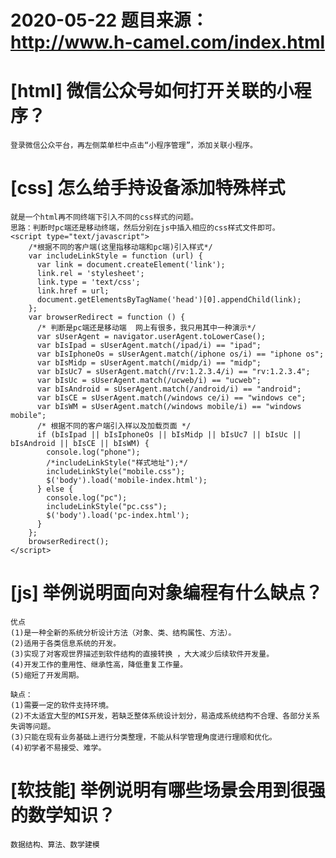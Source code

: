 # 2020-05-22 题目来源：http://www.h-camel.com/index.html

# [html] 微信公众号如何打开关联的小程序？
	
	登录微信公众平台，再左侧菜单栏中点击“小程序管理”，添加关联小程序。

# [css] 怎么给手持设备添加特殊样式
	
	就是一个html再不同终端下引入不同的css样式的问题。
	思路：判断时pc端还是移动终端，然后分别在js中插入相应的css样式文件即可。
 	<script type="text/javascript">
	    /*根据不同的客户端(这里指移动端和pc端)引入样式*/
	    var includeLinkStyle = function (url) {
	      var link = document.createElement('link');
	      link.rel = 'stylesheet';
	      link.type = 'text/css';
	      link.href = url;
	      document.getElementsByTagName('head')[0].appendChild(link);
	    };
	    var browserRedirect = function () {
	      /* 判断是pc端还是移动端  网上有很多，我只用其中一种演示*/
	      var sUserAgent = navigator.userAgent.toLowerCase();
	      var bIsIpad = sUserAgent.match(/ipad/i) == "ipad";
	      var bIsIphoneOs = sUserAgent.match(/iphone os/i) == "iphone os";
	      var bIsMidp = sUserAgent.match(/midp/i) == "midp";
	      var bIsUc7 = sUserAgent.match(/rv:1.2.3.4/i) == "rv:1.2.3.4";
	      var bIsUc = sUserAgent.match(/ucweb/i) == "ucweb";
	      var bIsAndroid = sUserAgent.match(/android/i) == "android";
	      var bIsCE = sUserAgent.match(/windows ce/i) == "windows ce";
	      var bIsWM = sUserAgent.match(/windows mobile/i) == "windows mobile";
	      /* 根据不同的客户端引入样以及加载页面 */
	      if (bIsIpad || bIsIphoneOs || bIsMidp || bIsUc7 || bIsUc || bIsAndroid || bIsCE || bIsWM) {
	        console.log("phone");
	        /*includeLinkStyle("样式地址");*/
	        includeLinkStyle("mobile.css");
	        $('body').load('mobile-index.html');
	      } else {
	        console.log("pc");
	        includeLinkStyle("pc.css");
	        $('body').load('pc-index.html');
	      }
	    };
	    browserRedirect();
  	</script>

# [js] 举例说明面向对象编程有什么缺点？
	 
	优点
	(1)是一种全新的系统分析设计方法（对象、类、结构属性、方法）。
	(2)适用于各类信息系统的开发。
	(3)实现了对客观世界描述到软件结构的直接转换 ，大大减少后续软件开发量。
	(4)开发工作的重用性、继承性高，降低重复工作量。
	(5)缩短了开发周期。

	缺点：
	(1)需要一定的软件支持环境。
	(2)不太适宜大型的MIS开发，若缺乏整体系统设计划分，易造成系统结构不合理、各部分关系失调等问题。
	(3)只能在现有业务基础上进行分类整理，不能从科学管理角度进行理顺和优化。
	(4)初学者不易接受、难学。
 
# [软技能] 举例说明有哪些场景会用到很强的数学知识？
	
 	数据结构、算法、数学建模